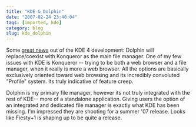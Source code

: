 ```yaml
---
title: "KDE & Dolphin"
date: "2007-02-24 23:40:04"
tags: [imported, kde]
category: blog
slug: kde_dolphin
---
```


Some <a href="http://dot.kde.org/1172249109/" title="Looking forward to it">great news</a> out of the KDE 4 development: Dolphin will replace/coexist with Konqueror as the main file manager. One of my few issues with KDE is Konqueror -- trying to be both a web browser and a file manager, when it really is more a web browser. All the options are basically exclusively oriented toward web browsing and its incredibly convoluted "Profile" system. Its truly indicative of feature creep.

Dolphin is my primary file manager, however its not truly integrated with the rest of KDE-- more of a standalone application. Giving users the option of an integrated and dedicated file manager is exactly what KDE has been missing. I'm impressed they are shooting for a summer '07 release. Looks like Fiesty+1 is shaping up to be quite a release.
